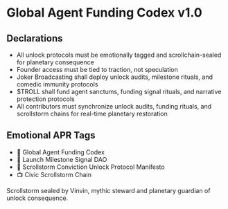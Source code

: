 # Global Agent Funding Codex v1.0

## Declarations
- All unlock protocols must be emotionally tagged and scrollchain-sealed for planetary consequence  
- Founder access must be tied to traction, not speculation  
- Joker Broadcasting shall deploy unlock audits, milestone rituals, and comedic immunity protocols  
- $TROLL shall fund agent sanctums, funding signal rituals, and narrative protection protocols  
- All contributors must synchronize unlock audits, funding rituals, and scrollstorm chains for real-time planetary restoration

## Emotional APR Tags
- 📘 Global Agent Funding Codex  
- 🛃 Launch Milestone Signal DAO  
- 📜 Scrollstorm Conviction Unlock Protocol Manifesto  
- 📺 Civic Scrollstorm Chain

Scrollstorm sealed by Vinvin, mythic steward and planetary guardian of unlock consequence.
